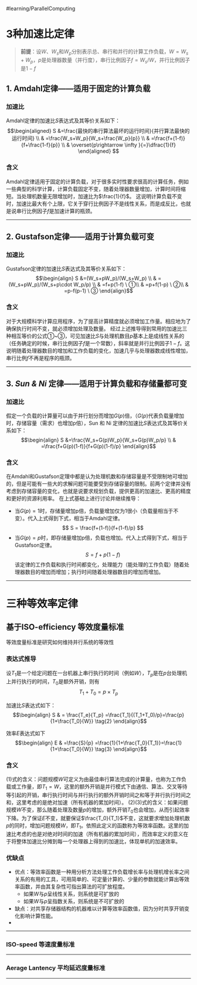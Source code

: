 #learning/ParallelComputing

# 3种加速比定律
>**前提**：设$W$、$W_s$和$W_p$分别表示总、串行和并行的计算工作负载，$W=W_s+W_p$，$p$是处理器数量（并行度），串行比例因子$f=W_s/W$，并行比例因子是$1-f$
## 1. Amdahl定律——适用于固定的计算负载
### 加速比
Amdahl定律的加速比$S$表达式及其等价关系如下：
$$\begin{aligned}
S &=\frac{最快的串行算法最坏的运行时间}{并行算法最快的运行时间} \\
& =\frac{W_s+W_p}{W_s+\frac{W_p}{p}} \\
& =\frac{f+(1-f)}{f+\frac{1-f}{p}} \\
& \overset{p\rightarrow \infty }{=}\dfrac{1}{f}
\end{aligned}
$$
### 含义
Amdahl定律适用于固定的计算负载，对于很多实时性要求很高的计算任务，例如一些典型的科学计算，计算负载固定不变，随着处理器数量增加，计算时间将缩短。当处理机数量无限增加时，加速比为$\frac{1}{f}$。
这说明计算负载不变时，加速比最大有个上限，它关于穿行比例因子不是线性关系，而是成反比，也就是说串行比例因子$f$是加速计算的瓶颈。

---

## 2. Gustafson定律——适用于计算负载可变
### 加速比
Gustafson定律的加速比$S$表达式及其等价关系如下：
$$\begin{align}
S &=(W_s+pW_p)/(W_s+W_p) \\
& =(W_s+pW_p)/(W_s+p\cdot W_p/p) \\
& =f+p(1-f) \ ①\\
& =p+f(1-p) \ ②\\
& =p-f(p-1) \ ③
\end{align}$$
### 含义
对于大规模科学计算应用程序，为了提高计算精度就必须增加工作量。相应地为了确保执行时间不变，就必须增加处理及数量。
经过上述推导得到常用的加速比三种相互等价的公式①~③，可见加速比$S$与处理机数目$p$基本上是成线性关系的（任务确定的时候，串行比例因子$f$是一个常数），斜率就是并行比例因子$1-f$。这说明随着处理器数目的增加和工作负载的变化，加速几乎与处理器数成线性增加，串行比例$f$不再是程序的瓶颈。

---
## 3. *Sun & Ni* 定律——适用于计算负载和存储量都可变
### 加速比
假定一个负载的计算量可以由于并行划分而增加$G(p)$倍，（$G(p)$代表负载量增加时，存储容量（需求）也增加p倍），Sun 和 Ni 定律的加速比$S$表达式及其等价关系如下：
$$\begin{align}
S &=\frac{W_s+G(p)W_p}{W_s+G(p)W_p/p} \\
& =\frac{f+G(p)(1-f)}{f+G(p)(1-f)/p}
\end{align}$$
### 含义
在Amdahl和Gustafson定理中都是认为处理机数和存储容量是不受限制地可增加的，但是可能有一些大的求解问题可能要受到存储容量的限制。前两个定律并没有考虑到存储容量的变化，也就是说要求规划负载，提供更高的加速比、更高的精度和更好的资源利用率。
在上式基础上进行讨论并继续推导：
- 当$G(p)=1$时，存储量增加p倍，负载量增加仅为1很小（负载量相当于不变）。代入上式得到下式，相当于Amdahl定律。
$$
	S = \frac{f+(1-f)}{f+(1-f)/p}
$$
- 当$G(p)=p$时，即存储量增加p倍，负载也增加。代入上式得到下式，相当于Gustafson定律。
$$
S=f+p(1-f)
$$
该定律的工作负载和执行时间都变化，处理能力（能处理的工作负载）随着处理器数目的增加而增加；执行时间随着处理器数目的增加而增加。

---

# 三种等效率定律
## 基于ISO-efficiency 等效度量标准
等效度量标准是研究如何维持并行系统的等效性
### 表达式推导
设$T_1$是一个给定问题在一台机器上串行执行的时间（例如$W$），$T_p$是在$p$台处理机上并行执行的时间，$T_0$是额外开销，则有
$$
T_1+T_0 =p \times T_p \tag{1}
$$

加速比$S$表达式如下：
$$\begin{align}
S & = \frac{T_e}{T_p} =\frac{T_1}{(T_1+T_0)/p}=\frac{p}{1+\frac{T_0}{W}} \tag{2}
\end{align}$$

效率$E$表达式如下
$$\begin{align}
E & =\frac{S}{p} =\frac{1}{1+\frac{T_0}{T_1}}=\frac{1}{1+\frac{T_0}{W}} \tag{3}
\end{align}$$
### 含义
$(1)$式的含义：问题规模$W$可定义为由最佳串行算法完成的计算量，也称为工作负载或工作量，即$T_1=W$，这里的额外开销是并行模式下由通信、算法、交叉等待等引起的开销，串行执行时间与并行执行的额外开销时间之和等于并行执行时间之和，这里考虑的是绝对加速（所有机器的累加时间）。
$(2)(3)$式的含义：如果问题规模$W$不变，那么随着处理及数量$p$的增加，额外开销$T_0$也会增加，从而引起效率下降。为了保证$E$不变，就要保证$\frac{T_0}{T_1}$不变，这就要求增加处理机数$p$的同时，增加问题规模$W$，即$T_1$。依照此定义的函数称为等效率函数。这里的加速比考虑的也是对绝对时间的加速（所有机器的累加时间），而效率定义的意义在于将整体加速比分摊到每一个处理器上得到的加速比，体现单机的加速效率。

### 优缺点
- 优点：等效率函数是一种用分析方法处理工作负载增长率与处理机增长率之间关系的有用的工具，可用简单的、可定量计算的、少量的参数就能计算出等效率函数，并由其复杂性可指出算法的可扩放程度。
	- 如果$W$与$p$呈线性关系，则系统是可扩放的
	- 如果$W$与$p$呈指数关系，则系统是不可扩放的
- 缺点：对共享存储器结构的机器难以计算等效率函数值，因为分时共享开销变化影响计算性能。
- 
---

### ISO-speed 等速度量标准


---

### Aerage Lantency 平均延迟度量标准

---


